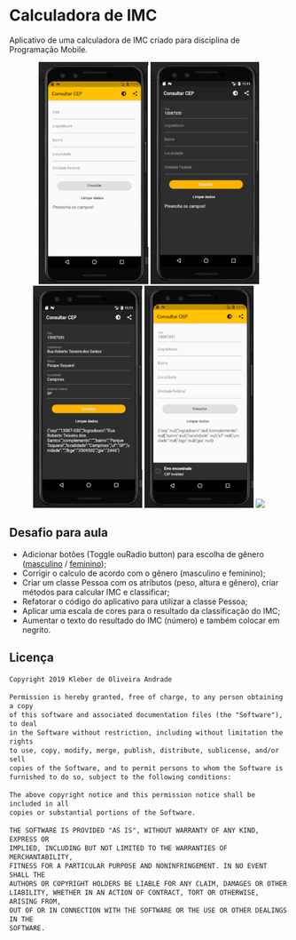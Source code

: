 # Calculadora de IMC

Aplicativo de uma calculadora de IMC criado para disciplina de Programação Mobile.

<p align="center">
    <img src="https://github.com/MateusPalomo/Consultar-CEP/blob/master/images/screen1.PNG" height="400"/>
    <img src="https://github.com/MateusPalomo/Consultar-CEP/blob/master/images/screen2.PNG" height="400"/>
    <img src="https://github.com/MateusPalomo/Consultar-CEP/blob/master/images/screen3.PNG" height="400"/>
    <img src="https://github.com/MateusPalomo/Consultar-CEP/blob/master/images/screen4.PNG" height="400"/>
    <img src="https://media.giphy.com/media/Z9KdG7wGi40oupWKGc/giphy.gif" height="400" />
</p>

## Desafio para aula

*   Adicionar botões (Toggle ouRadio button) para escolha de gênero ([masculino](https://indicedemassacorporal.com/movel/calculo-imc-masculino.html) / [feminino](https://indicedemassacorporal.com/movel/calculo-imc-feminino.html));
*   Corrigir o calculo de acordo com o gênero (masculino e feminino);
*   Criar um classe Pessoa com os atributos (peso, altura e gênero), criar métodos para calcular IMC e classificar;
*   Refatorar o código do aplicativo para utilizar a classe Pessoa;
*   Aplicar uma escala de cores para o resultado da classificação do IMC;
*   Aumentar o texto do resultado do IMC (número) e também colocar em negrito.

## Licença

    Copyright 2019 Kleber de Oliveira Andrade
    
    Permission is hereby granted, free of charge, to any person obtaining a copy
    of this software and associated documentation files (the "Software"), to deal
    in the Software without restriction, including without limitation the rights
    to use, copy, modify, merge, publish, distribute, sublicense, and/or sell
    copies of the Software, and to permit persons to whom the Software is
    furnished to do so, subject to the following conditions:
    
    The above copyright notice and this permission notice shall be included in all
    copies or substantial portions of the Software.
    
    THE SOFTWARE IS PROVIDED "AS IS", WITHOUT WARRANTY OF ANY KIND, EXPRESS OR
    IMPLIED, INCLUDING BUT NOT LIMITED TO THE WARRANTIES OF MERCHANTABILITY,
    FITNESS FOR A PARTICULAR PURPOSE AND NONINFRINGEMENT. IN NO EVENT SHALL THE
    AUTHORS OR COPYRIGHT HOLDERS BE LIABLE FOR ANY CLAIM, DAMAGES OR OTHER
    LIABILITY, WHETHER IN AN ACTION OF CONTRACT, TORT OR OTHERWISE, ARISING FROM,
    OUT OF OR IN CONNECTION WITH THE SOFTWARE OR THE USE OR OTHER DEALINGS IN THE
    SOFTWARE.
